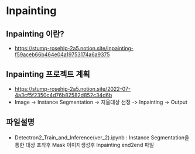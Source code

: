 # Inpainting

## Inpainting 이란?
- https://stump-rosehip-2a5.notion.site/Inpainting-f59aceb66b464e04a19753174a6a9375

## Inpainting 프로젝트 계획
- https://stump-rosehip-2a5.notion.site/2022-07-4a3cf5f2350c4d76b82582d852c34d6b
- Image -> Instance Segmentation -> 지울대상 선정 -> Inpainting -> Output

## 파일설명
- Detectron2_Train_and_Inference(ver_2).ipynb : Instance Segmentation을 통한 대상 포착후 Mask 이미지생성후 Inpainting end2end 파일
